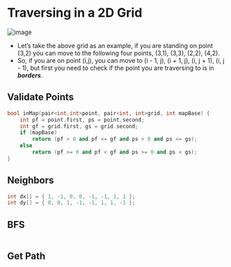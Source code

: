 # Traversing in a 2D Grid
![image](https://user-images.githubusercontent.com/99830416/233385168-a2677c80-264f-4cad-985c-cbfe0ea4d1ce.png)

- Let’s take the above grid as an example, if you are standing on point (3,2) you can move to the following four points, (3,1), (3,3), (2,2), (4,2).
- So, if you are on point (i,j), you can move to (i - 1, j), (i + 1, j), (i, j + 1), (i, j - 1), but first you need to check if the point you are traversing to is in _**borders**_.

## Validate Points
```cpp
bool inMap(pair<int,int>point, pair<int, int>grid, int mapBase) {
    int pf = point.first, ps = point.second;
    int gf = grid.first, gs = grid.second;
    if (mapBase)
        return (pf > 0 and pf <= gf and ps > 0 and ps <= gs);
    else
        return (pf >= 0 and pf < gf and ps >= 0 and ps < gs);
}
```

## Neighbors
```cpp
int dx[] = { 1, -1, 0, 0, -1, -1, 1, 1 };
int dy[] = { 0, 0, 1, -1, -1, 1, 1, -1 };
```

## BFS
```cpp

```

## Get Path
```cpp


```




